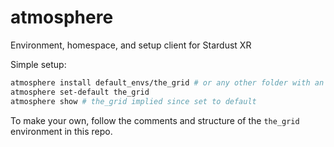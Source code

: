 # atmosphere
Environment, homespace, and setup client for Stardust XR

Simple setup:
```sh
atmosphere install default_envs/the_grid # or any other folder with an env.kdl file inside it
atmosphere set-default the_grid
atmosphere show # the_grid implied since set to default
```

To make your own, follow the comments and structure of the `the_grid` environment in this repo.
